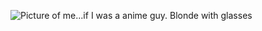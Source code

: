 ![Picture of me...if I was a anime guy. Blonde with glasses](https://honeysanime.com/wp-content/uploads/2016/03/Kei-Tsukishima-Haikyuu.jpg)
